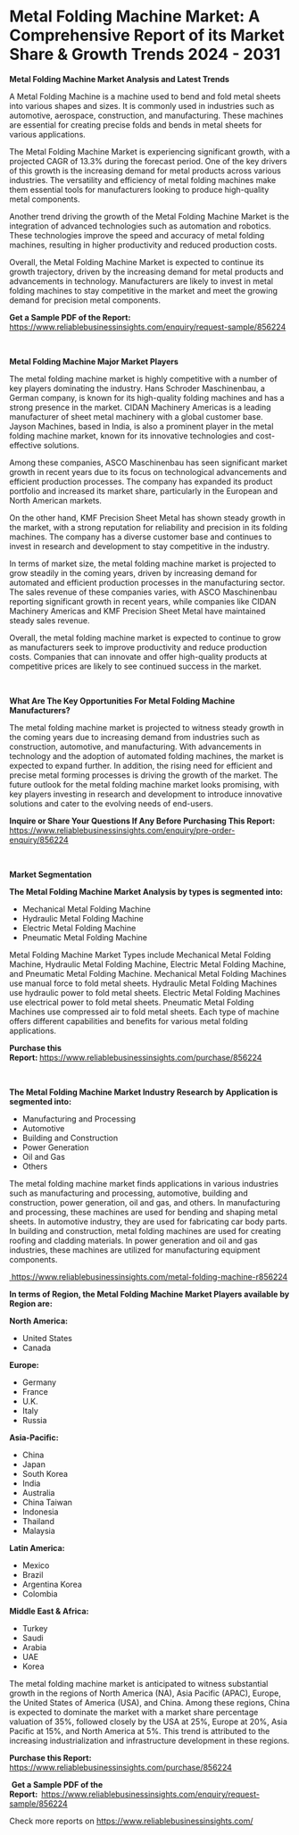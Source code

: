 <p><h1>Metal Folding Machine Market: A Comprehensive Report of its Market Share & Growth Trends 2024 - 2031</h1></p><p><strong>Metal Folding Machine Market Analysis and Latest Trends</strong></p>
<p><p>A Metal Folding Machine is a machine used to bend and fold metal sheets into various shapes and sizes. It is commonly used in industries such as automotive, aerospace, construction, and manufacturing. These machines are essential for creating precise folds and bends in metal sheets for various applications.</p><p>The Metal Folding Machine Market is experiencing significant growth, with a projected CAGR of 13.3% during the forecast period. One of the key drivers of this growth is the increasing demand for metal products across various industries. The versatility and efficiency of metal folding machines make them essential tools for manufacturers looking to produce high-quality metal components.</p><p>Another trend driving the growth of the Metal Folding Machine Market is the integration of advanced technologies such as automation and robotics. These technologies improve the speed and accuracy of metal folding machines, resulting in higher productivity and reduced production costs.</p><p>Overall, the Metal Folding Machine Market is expected to continue its growth trajectory, driven by the increasing demand for metal products and advancements in technology. Manufacturers are likely to invest in metal folding machines to stay competitive in the market and meet the growing demand for precision metal components.</p></p>
<p><strong>Get a Sample PDF of the Report:&nbsp;</strong> <a href="https://www.reliablebusinessinsights.com/enquiry/request-sample/856224">https://www.reliablebusinessinsights.com/enquiry/request-sample/856224</a></p>
<p>&nbsp;</p>
<p><strong>Metal Folding Machine Major Market Players</strong></p>
<p><p>The metal folding machine market is highly competitive with a number of key players dominating the industry. Hans Schroder Maschinenbau, a German company, is known for its high-quality folding machines and has a strong presence in the market. CIDAN Machinery Americas is a leading manufacturer of sheet metal machinery with a global customer base. Jayson Machines, based in India, is also a prominent player in the metal folding machine market, known for its innovative technologies and cost-effective solutions.</p><p>Among these companies, ASCO Maschinenbau has seen significant market growth in recent years due to its focus on technological advancements and efficient production processes. The company has expanded its product portfolio and increased its market share, particularly in the European and North American markets.</p><p>On the other hand, KMF Precision Sheet Metal has shown steady growth in the market, with a strong reputation for reliability and precision in its folding machines. The company has a diverse customer base and continues to invest in research and development to stay competitive in the industry.</p><p>In terms of market size, the metal folding machine market is projected to grow steadily in the coming years, driven by increasing demand for automated and efficient production processes in the manufacturing sector. The sales revenue of these companies varies, with ASCO Maschinenbau reporting significant growth in recent years, while companies like CIDAN Machinery Americas and KMF Precision Sheet Metal have maintained steady sales revenue.</p><p>Overall, the metal folding machine market is expected to continue to grow as manufacturers seek to improve productivity and reduce production costs. Companies that can innovate and offer high-quality products at competitive prices are likely to see continued success in the market.</p></p>
<p>&nbsp;</p>
<p><strong>What Are The Key Opportunities For Metal Folding Machine Manufacturers?</strong></p>
<p><p>The metal folding machine market is projected to witness steady growth in the coming years due to increasing demand from industries such as construction, automotive, and manufacturing. With advancements in technology and the adoption of automated folding machines, the market is expected to expand further. In addition, the rising need for efficient and precise metal forming processes is driving the growth of the market. The future outlook for the metal folding machine market looks promising, with key players investing in research and development to introduce innovative solutions and cater to the evolving needs of end-users.</p></p>
<p><strong>Inquire or Share Your Questions If Any Before Purchasing This Report:</strong> <a href="https://www.reliablebusinessinsights.com/enquiry/pre-order-enquiry/856224">https://www.reliablebusinessinsights.com/enquiry/pre-order-enquiry/856224</a></p>
<p>&nbsp;</p>
<p><strong>Market Segmentation</strong></p>
<p><strong>The Metal Folding Machine Market Analysis by types is segmented into:</strong></p>
<p><ul><li>Mechanical Metal Folding Machine</li><li>Hydraulic Metal Folding Machine</li><li>Electric Metal Folding Machine</li><li>Pneumatic Metal Folding Machine</li></ul></p>
<p><p>Metal Folding Machine Market Types include Mechanical Metal Folding Machine, Hydraulic Metal Folding Machine, Electric Metal Folding Machine, and Pneumatic Metal Folding Machine. Mechanical Metal Folding Machines use manual force to fold metal sheets. Hydraulic Metal Folding Machines use hydraulic power to fold metal sheets. Electric Metal Folding Machines use electrical power to fold metal sheets. Pneumatic Metal Folding Machines use compressed air to fold metal sheets. Each type of machine offers different capabilities and benefits for various metal folding applications.</p></p>
<p><strong>Purchase this Report:&nbsp;</strong><a href="https://www.reliablebusinessinsights.com/purchase/856224">https://www.reliablebusinessinsights.com/purchase/856224</a></p>
<p>&nbsp;</p>
<p><strong>The Metal Folding Machine Market Industry Research by Application is segmented into:</strong></p>
<p><ul><li>Manufacturing and Processing</li><li>Automotive</li><li>Building and Construction</li><li>Power Generation</li><li>Oil and Gas</li><li>Others</li></ul></p>
<p><p>The metal folding machine market finds applications in various industries such as manufacturing and processing, automotive, building and construction, power generation, oil and gas, and others. In manufacturing and processing, these machines are used for bending and shaping metal sheets. In automotive industry, they are used for fabricating car body parts. In building and construction, metal folding machines are used for creating roofing and cladding materials. In power generation and oil and gas industries, these machines are utilized for manufacturing equipment components.</p></p>
<p><a href="https://www.reliablebusinessinsights.com/metal-folding-machine-r856224">&nbsp;https://www.reliablebusinessinsights.com/metal-folding-machine-r856224</a></p>
<p><strong>In terms of Region, the Metal Folding Machine Market Players available by Region are:</strong></p>
<p>
    <p> <strong> North America: </strong>
        <ul>
            <li>United States</li>
            <li>Canada</li>
        </ul>
        </p> 
    <p> <strong> Europe: </strong>
        <ul>
            <li>Germany</li>
            <li>France</li>
            <li>U.K.</li>
            <li>Italy</li>
            <li>Russia</li>
        </ul>
        </p> 
    <p> <strong> Asia-Pacific: </strong>
        <ul>
            <li>China</li>
            <li>Japan</li>
            <li>South Korea</li>
            <li>India</li>
            <li>Australia</li>
            <li>China Taiwan</li>
            <li>Indonesia</li>
            <li>Thailand</li>
            <li>Malaysia</li>
        </ul>
        </p> 
    <p> <strong> Latin America: </strong>
        <ul>
            <li>Mexico</li>
            <li>Brazil</li>
            <li>Argentina Korea</li>
            <li>Colombia</li>
        </ul>
        </p> 
    <p> <strong> Middle East & Africa: </strong>
        <ul>
            <li>Turkey</li>
            <li>Saudi</li>
            <li>Arabia</li>
            <li>UAE</li>
            <li>Korea</li>
        </ul>
    </p>
    </p>
<p><p>The metal folding machine market is anticipated to witness substantial growth in the regions of North America (NA), Asia Pacific (APAC), Europe, the United States of America (USA), and China. Among these regions, China is expected to dominate the market with a market share percentage valuation of 35%, followed closely by the USA at 25%, Europe at 20%, Asia Pacific at 15%, and North America at 5%. This trend is attributed to the increasing industrialization and infrastructure development in these regions.</p></p>
<p><strong>Purchase this Report: </strong><a href="https://www.reliablebusinessinsights.com/purchase/856224">https://www.reliablebusinessinsights.com/purchase/856224</a></p>
<p>&nbsp;<strong>Get a Sample PDF of the Report:&nbsp;&nbsp;</strong><a href="https://www.reliablebusinessinsights.com/enquiry/request-sample/856224">https://www.reliablebusinessinsights.com/enquiry/request-sample/856224</a></p>
<p><strong></strong></p>
<p>Check more reports on <a href="https://www.reliablebusinessinsights.com/">https://www.reliablebusinessinsights.com/</a></p>